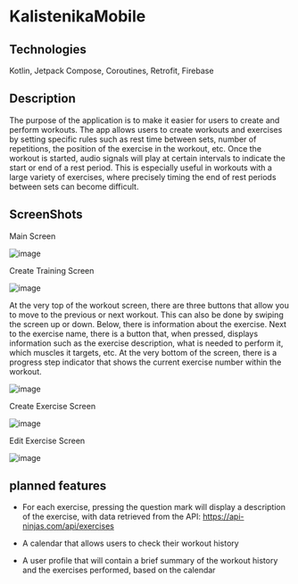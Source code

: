 # KalistenikaMobile

## Technologies

Kotlin, Jetpack Compose, Coroutines, Retrofit, Firebase

## Description

The purpose of the application is to make it easier for users to create and perform workouts. The app allows users to create workouts and exercises by setting specific rules such as rest time between sets, number of repetitions, the position of the exercise in the workout, etc. Once the workout is started, audio signals will play at certain intervals to indicate the start or end of a rest period. This is especially useful in workouts with a large variety of exercises, where precisely timing the end of rest periods between sets can become difficult.

## ScreenShots

Main Screen

![image](https://github.com/user-attachments/assets/1da6915c-5a39-4b27-9a62-79ca701e85c2)

Create Training Screen

![image](https://github.com/user-attachments/assets/08286486-4fab-4e15-94da-4072e21c4937)

At the very top of the workout screen, there are three buttons that allow you to move to the previous or next workout. This can also be done by swiping the screen up or down. Below, there is information about the exercise. Next to the exercise name, there is a button that, when pressed, displays information such as the exercise description, what is needed to perform it, which muscles it targets, etc. At the very bottom of the screen, there is a progress step indicator that shows the current exercise number within the workout.

![image](https://github.com/user-attachments/assets/3ec28b11-b9e2-4009-be48-413c6e32c2b5)

Create Exercise Screen

![image](https://github.com/user-attachments/assets/ee0adc07-d517-4e99-9912-62b134bd5a1c)

Edit Exercise Screen

![image](https://github.com/user-attachments/assets/ddd31899-514f-4d9e-bc53-015af17b74b8)


## planned features

- For each exercise, pressing the question mark will display a description of the exercise, with data retrieved from the API: https://api-ninjas.com/api/exercises

- A calendar that allows users to check their workout history

- A user profile that will contain a brief summary of the workout history and the exercises performed, based on the calendar
